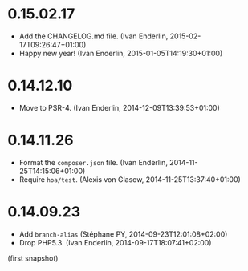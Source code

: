 # 0.15.02.17

  * Add the CHANGELOG.md file. (Ivan Enderlin, 2015-02-17T09:26:47+01:00)
  * Happy new year! (Ivan Enderlin, 2015-01-05T14:19:30+01:00)

# 0.14.12.10

  * Move to PSR-4. (Ivan Enderlin, 2014-12-09T13:39:53+01:00)

# 0.14.11.26

  * Format the `composer.json` file. (Ivan Enderlin, 2014-11-25T14:15:06+01:00)
  * Require `hoa/test`. (Alexis von Glasow, 2014-11-25T13:37:40+01:00)

# 0.14.09.23

  * Add `branch-alias` (Stéphane PY, 2014-09-23T12:01:08+02:00)
  * Drop PHP5.3. (Ivan Enderlin, 2014-09-17T18:07:41+02:00)

(first snapshot)

